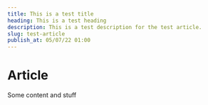```yaml
---
title: This is a test title
heading: This is a test heading
description: This is a test description for the test article.
slug: test-article
publish_at: 05/07/22 01:00
---
```


# Article
Some content and stuff
